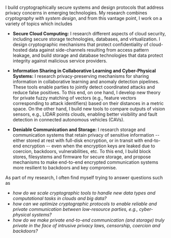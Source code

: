 
I build cryptographically secure systems and design protocols that address privacy concerns in emerging technologies. 
My research combines *cryptography with system design*, and from this vantage point, I work on a variety of topics which includes 

- **Secure Cloud Computing:** I research different aspects of cloud security, including secure storage technologies, databases, and virtualization. I design cryptographic mechanisms that protect confidentiality of cloud-hosted data against side-channels resulting from access pattern leakage, and build storage and database technologies that data protect integrity against malicious service providers.

- **Information Sharing in Collaborative Learning and Cyber-Physical Systems:** I research privacy-preserving mechanisms for sharing information in collaborative learning and anomaly detection pipelines. These tools enable parties to jointly detect coordinated attacks and reduce false positives. To this end, on one hand, I develop new theory for private fuzzy matching of vectors (e.g., feature vectors corresponding to attack identifiers) based on their distances in a metric space. On the other hand, I build new tools to compare outputs of vision sensors, e.g., LIDAR points clouds, enabling better visibility and fault detection in connected autonomous vehicles (CAVs).  

- **Deniable Communication and Storage:** I research storage and communication systems that retain privacy of sensitive information -- either stored at rest with full-disk encryption, or in transit with end-to-end encryption -- even when the encryption keys are leaked due to coercion, backdoors, vulnerabilities, etc.  To this end, I build block stores, filesystems and firmware for secure storage, and propose mechanisms to make end-to-end encrypted communication systems more resilient to backdoors and key compromise. 


As part of my research, I often find myself trying to answer questions such as 

- *how do we scale cryptographic tools to handle new data types and computational tasks in clouds and big data?*
- *how can we optimize cryptographic protocols to enable reliable and private communication between low-resource parties, e.g., cyber-physical systems?*
- *how do we make private end-to-end communication (and storage) truly private in the face of intrusive privacy laws, censorship, coercion and backdoors?*